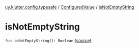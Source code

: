 [uy.klutter.config.typesafe](../index.md) / [ConfiguredValue](index.md) / [isNotEmptyString](.)


# isNotEmptyString

`fun isNotEmptyString(): Boolean` [(source)](https://github.com/kohesive/klutter/blob/master/config-typesafe-jdk6/src/main/kotlin/uy/klutter/config/typesafe/TypesafeConfig_Ext.kt#L123)


